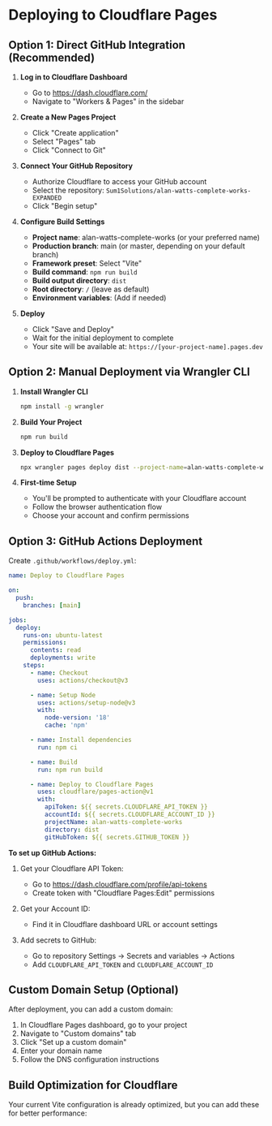 # Deploying to Cloudflare Pages

## Option 1: Direct GitHub Integration (Recommended)

1. **Log in to Cloudflare Dashboard**
   - Go to https://dash.cloudflare.com/
   - Navigate to "Workers & Pages" in the sidebar

2. **Create a New Pages Project**
   - Click "Create application"
   - Select "Pages" tab
   - Click "Connect to Git"

3. **Connect Your GitHub Repository**
   - Authorize Cloudflare to access your GitHub account
   - Select the repository: `Sum1Solutions/alan-watts-complete-works-EXPANDED`
   - Click "Begin setup"

4. **Configure Build Settings**
   - **Project name**: alan-watts-complete-works (or your preferred name)
   - **Production branch**: main (or master, depending on your default branch)
   - **Framework preset**: Select "Vite"
   - **Build command**: `npm run build`
   - **Build output directory**: `dist`
   - **Root directory**: `/` (leave as default)
   - **Environment variables**: (Add if needed)

5. **Deploy**
   - Click "Save and Deploy"
   - Wait for the initial deployment to complete
   - Your site will be available at: `https://[your-project-name].pages.dev`

## Option 2: Manual Deployment via Wrangler CLI

1. **Install Wrangler CLI**
   ```bash
   npm install -g wrangler
   ```

2. **Build Your Project**
   ```bash
   npm run build
   ```

3. **Deploy to Cloudflare Pages**
   ```bash
   npx wrangler pages deploy dist --project-name=alan-watts-complete-works
   ```

4. **First-time Setup**
   - You'll be prompted to authenticate with your Cloudflare account
   - Follow the browser authentication flow
   - Choose your account and confirm permissions

## Option 3: GitHub Actions Deployment

Create `.github/workflows/deploy.yml`:

```yaml
name: Deploy to Cloudflare Pages

on:
  push:
    branches: [main]

jobs:
  deploy:
    runs-on: ubuntu-latest
    permissions:
      contents: read
      deployments: write
    steps:
      - name: Checkout
        uses: actions/checkout@v3

      - name: Setup Node
        uses: actions/setup-node@v3
        with:
          node-version: '18'
          cache: 'npm'

      - name: Install dependencies
        run: npm ci

      - name: Build
        run: npm run build

      - name: Deploy to Cloudflare Pages
        uses: cloudflare/pages-action@v1
        with:
          apiToken: ${{ secrets.CLOUDFLARE_API_TOKEN }}
          accountId: ${{ secrets.CLOUDFLARE_ACCOUNT_ID }}
          projectName: alan-watts-complete-works
          directory: dist
          gitHubToken: ${{ secrets.GITHUB_TOKEN }}
```

**To set up GitHub Actions:**
1. Get your Cloudflare API Token:
   - Go to https://dash.cloudflare.com/profile/api-tokens
   - Create token with "Cloudflare Pages:Edit" permissions
   
2. Get your Account ID:
   - Find it in Cloudflare dashboard URL or account settings
   
3. Add secrets to GitHub:
   - Go to repository Settings → Secrets and variables → Actions
   - Add `CLOUDFLARE_API_TOKEN` and `CLOUDFLARE_ACCOUNT_ID`

## Custom Domain Setup (Optional)

After deployment, you can add a custom domain:

1. In Cloudflare Pages dashboard, go to your project
2. Navigate to "Custom domains" tab
3. Click "Set up a custom domain"
4. Enter your domain name
5. Follow the DNS configuration instructions

## Build Optimization for Cloudflare

Your current Vite configuration is already optimized, but you can add these for better performance: